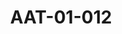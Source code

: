 ---
pid: AAT-01-012
title: AAT-01-012
language: en
collection: Abdel Rahman Ali Taha
original_label: SAD 11/13/532
rights: "                "
location_of_original: Sudan Archive Durham University
photographer_or_studio: 
scanned_from: photograph 15.8 by 9.9
_date: 12/12/1948
location: Khartoum
description: Opening of the Legislative Assembly
additional_notes: 
permission_display: 'yes'
on_server: 'no'
on_website: 'no'
permalink: "/archive/en/aat-01-012.html"
layout: photo-page
---